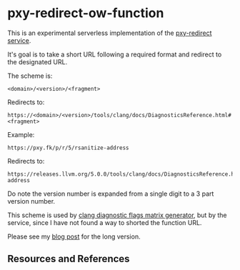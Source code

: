 # pxy-redirect-ow-function

This is an experimental serverless implementation of the [pxy-redirect service][SERVICE].

It's goal is to take a short URL following a required format and redirect to the designated URL.

The scheme is:

```text
<domain>/<version>/<fragment>
```

Redirects to:

```text
https://<domain>/<version>/tools/clang/docs/DiagnosticsReference.html#<fragment>
```

Example:

```text
https://pxy.fk/p/r/5/rsanitize-address
```

Redirects to:

```text
https://releases.llvm.org/5.0.0/tools/clang/docs/DiagnosticsReference.html#rsanitize-address
```

Do note the version number is expanded from a single digit to a 3 part version number.

This scheme is used by [clang diagnostic flags matrix generator][GENERATOR], but by the service, since I have not found a way to shorted the function URL.

Please see my [blog post][BLOG] for the long version.

## Resources and References

[GENERATOR]: https://github.com/jonasbn/clang-diagnostic-flags-matrix
[SERVICE]: https://github.com/jonasbn/pxy-redirect
[BLOG]: https://dev.to/jonasbn/challenges-solutions-and-more-challenges-and-more-solutions-4j3f
